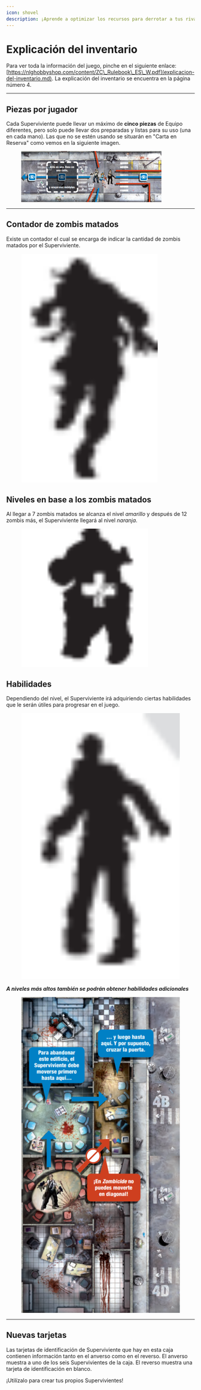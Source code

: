 ```yaml
---
icon: shovel
description: ¡Aprende a optimizar los recursos para derrotar a tus rivales!
---
```


# Explicación del inventario



Para ver toda la información del juego, pinche en el siguiente enlace: [https://nlghobbyshop.com/content/ZC\_Rulebook\_ES\_W.pdf](explicacion-del-inventario.md). La explicación del inventario se encuentra en la página número 4.&#x20;

***

## Piezas por jugador&#x20;

Cada Superviviente puede llevar un máximo de **cinco piezas** de Equipo diferentes, pero solo puede llevar dos preparadas y listas para su uso (una en cada mano). Las que no se estén usando se situarán en "Carta en Reserva" como vemos en la siguiente imagen.



<figure><img src="../.gitbook/assets/image (1).png" alt="" width="375"><figcaption></figcaption></figure>

***

## Contador de zombis matados

Existe un contador el cual se encarga de indicar la cantidad de zombis matados por el Superviviente.

<figure><img src="../.gitbook/assets/image (3).png" alt="" width="365"><figcaption></figcaption></figure>

## Niveles en base a los zombis matados

Al llegar a 7 zombis matados se alcanza el nivel _amarillo_ y después de 12 zombis más, el Superviviente llegará al nivel _naranja_.

<figure><img src="../.gitbook/assets/image (4).png" alt="" width="338"><figcaption></figcaption></figure>

## Habilidades

Dependiendo del nivel, el Superviviente irá adquiriendo ciertas habilidades que le serán útiles para progresar en el juego.



<figure><img src="../.gitbook/assets/image (5).png" alt="" width="563"><figcaption></figcaption></figure>

_**A niveles más altos también se podrán obtener habilidades adicionales**_



<figure><img src="../.gitbook/assets/image (6).png" alt="" width="497"><figcaption></figcaption></figure>

***

## Nuevas tarjetas

Las tarjetas de identificación de Superviviente que hay en esta caja contienen información tanto en el anverso como en el reverso. El anverso muestra a uno de los seis Supervivientes de la caja. El reverso muestra una tarjeta de identificación en blanco.&#x20;

¡Utilízalo para crear tus propios Supervivientes!
